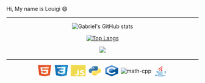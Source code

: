 Hi, My name is Louigi :smile:

*** 

<div align="center"> 
  
<!--Mostra o Github status-->

![Gabriel's GitHub stats](https://github-readme-stats-sigma-five.vercel.app/api?username=louigibclr&show_icons=true&theme=radical)
  
<!--Mostra as linguagens usadas-->
  
[![Top Langs](https://github-readme-stats-sigma-five.vercel.app/api/top-langs/?username=louigibclr&layout=compact&theme=radical)](https://github.com/anuraghazra/github-readme-stats)

<!--Social medias -->

 
<!-- Conquistas -->

<p align="center">
  <img src="https://github-profile-trophy.vercel.app/?username=louigibclr&theme=dracula&row=2&no-bg=true&column=3&margin-w=15&margin-h=15" />
</p>
<!-- Skills -->

***

<img align="center" alt="math-HTML" height="30" width="40" src="https://raw.githubusercontent.com/devicons/devicon/master/icons/html5/html5-original.svg">
  <img align="center" alt="math-CSS" height="30" width="40" src="https://raw.githubusercontent.com/devicons/devicon/master/icons/css3/css3-original.svg">
  <img align="center" alt="math'Js" height="30" width="40" src="https://raw.githubusercontent.com/devicons/devicon/master/icons/javascript/javascript-plain.svg">
  <img align="center" alt="math-Python" height="30" width="40" src="https://raw.githubusercontent.com/devicons/devicon/master/icons/python/python-original.svg">
  <img align="center" alt="math-C" height="30" width="40" src="https://raw.githubusercontent.com/devicons/devicon/master/icons/c/c-original.svg">
  <img align="center" alt="math-cpp" height="30" width="28" src="https://raw.githubusercontent.com/isocpp/logos/master/cpp_logo.png">
  <img align="center" alt="math-Java" height="30" width="40" src="https://raw.githubusercontent.com/devicons/devicon/master/icons/java/java-original.svg">
  <br><br><br>
</div>

